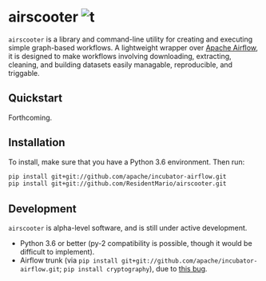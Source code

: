 # airscooter ![t](https://img.shields.io/badge/status-alpha-red.svg)

`airscooter` is a library and command-line utility for creating and executing simple graph-based workflows. A 
lightweight wrapper over [Apache Airflow](https://github.com/apache/incubator-airflow), it is designed 
to make workflows involving downloading, extracting, cleaning, and building datasets easily managable, 
reproducible, and triggable.

## Quickstart

Forthcoming.

## Installation

To install, make sure that you have a Python 3.6 environment. Then run:

```bash
pip install git+git://github.com/apache/incubator-airflow.git
pip install git+git://github.com/ResidentMario/airscooter.git
```

## Development

`airscooter` is alpha-level software, and is still under active development.

* Python 3.6 or better (py-2 compatibility is possible, though it would be difficult to implement).
* Airflow trunk (via `pip install git+git://github.com/apache/incubator-airflow.git`; `pip install cryptography`), 
due to [this bug](https://issues.apache.org/jira/browse/AIRFLOW-1165).